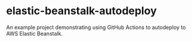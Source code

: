 # elastic-beanstalk-autodeploy
An example project demonstrating using GitHub Actions to autodeploy to AWS Elastic Beanstalk.
